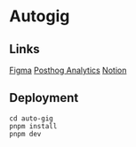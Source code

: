 # Autogig

## Links
[Figma](https://app.posthog.com/shared/yDXprzBG34-etowjQLl4ZJLbhUEmjw)
[Posthog Analytics](https://app.posthog.com/shared/yDXprzBG34-etowjQLl4ZJLbhUEmjw)
[Notion](https://www.notion.so/54e7c450ecb14b75b352046db25d6903)


## Deployment

```
cd auto-gig
pnpm install
pnpm dev
```
